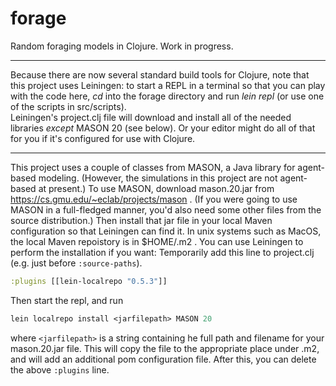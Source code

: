 # forage
Random foraging models in Clojure.
Work in progress.

---

Because there are now several standard build tools for Clojure, note
that this project uses Leiningen: to start a REPL in a terminal so that you
can play with the code here, *cd* into the forage directory and
run *lein repl* (or use one of the scripts in src/scripts).  
Leiningen's project.clj file will download and install all of
the needed libraries *except* MASON 20 (see below).  Or your editor
might do all of that for you if it's configured for use with Clojure.

---

This project uses a couple of classes from MASON, a Java library for
agent-based modeling.  (However, the simulations in this project are
not agent-based at present.)  To use MASON, download mason.20.jar from
https://cs.gmu.edu/~eclab/projects/mason .  (If you were going to use
MASON in a full-fledged manner, you'd also need some other files from the
source distribution.) Then install that jar file in your local Maven 
configuration so that Leiningen can find it.  In unix systems such as MacOS,
the local Maven repoistory is in $HOME/.m2 .  You can use Leiningen to
perform the installation if you want:  Temporarily add this line to
project.clj (e.g. just before `:source-paths`).
```clojure
:plugins [[lein-localrepo "0.5.3"]]
```
Then start the repl, and run 
```clojure
lein localrepo install <jarfilepath> MASON 20
```
where `<jarfilepath>` is a string containing he full path and filename
for your mason.20.jar file.  This will copy the file to the
appropriate place under .m2, and will add an additional pom
configuration file.  After this, you can delete the above `:plugins`
line.


<!-- (Preliminary work appeared in the foond repo.) -->
